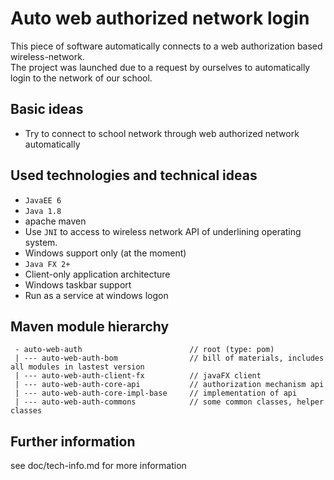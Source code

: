 Auto web authorized network login
=================================================

This piece of software automatically connects to a web authorization based wireless-network.  
The project was launched due to a request by ourselves to automatically login to the network of our school.

## Basic ideas 
 - Try to connect to school network through web authorized network automatically

## Used technologies and technical ideas
 - `JavaEE 6`
 - `Java 1.8`
 - apache maven
 - Use `JNI` to access to wireless network API of underlining operating system.
 - Windows support only (at the moment)
 - `Java FX 2+`
 - Client-only application architecture
 - Windows taskbar support
 - Run as a service at windows logon

## Maven module hierarchy
     - auto-web-auth                        // root (type: pom)
     | --- auto-web-auth-bom                // bill of materials, includes all modules in lastest version
     | --- auto-web-auth-client-fx          // javaFX client
     | --- auto-web-auth-core-api           // authorization mechanism api
     | --- auto-web-auth-core-impl-base     // implementation of api
     | --- auto-web-auth-commons            // some common classes, helper classes

## Further information
see doc/tech-info.md for more information

